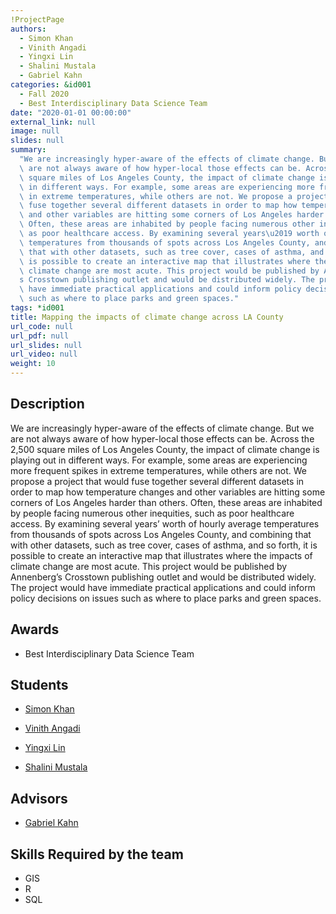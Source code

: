 ```yaml
---
!ProjectPage
authors:
  - Simon Khan
  - Vinith Angadi
  - Yingxi Lin
  - Shalini Mustala
  - Gabriel Kahn
categories: &id001
  - Fall 2020
  - Best Interdisciplinary Data Science Team
date: "2020-01-01 00:00:00"
external_link: null
image: null
slides: null
summary:
  "We are increasingly hyper-aware of the effects of climate change. But we\
  \ are not always aware of how hyper-local those effects can be. Across the 2,500\
  \ square miles of Los Angeles County, the impact of climate change is playing out\
  \ in different ways. For example, some areas are experiencing more frequent spikes\
  \ in extreme temperatures, while others are not. We propose a project that would\
  \ fuse together several different datasets in order to map how temperature changes\
  \ and other variables are hitting some corners of Los Angeles harder than others.\
  \ Often, these areas are inhabited by people facing numerous other inequities, such\
  \ as poor healthcare access. By examining several years\u2019 worth of hourly average\
  \ temperatures from thousands of spots across Los Angeles County, and combining\
  \ that with other datasets, such as tree cover, cases of asthma, and so forth, it\
  \ is possible to create an interactive map that illustrates where the impacts of\
  \ climate change are most acute. This project would be published by Annenberg\u2019\
  s Crosstown publishing outlet and would be distributed widely. The project would\
  \ have immediate practical applications and could inform policy decisions on issues\
  \ such as where to place parks and green spaces."
tags: *id001
title: Mapping the impacts of climate change across LA County
url_code: null
url_pdf: null
url_slides: null
url_video: null
weight: 10
---
```


## Description

We are increasingly hyper-aware of the effects of climate change. But we are not always aware of how hyper-local those effects can be. Across the 2,500 square miles of Los Angeles County, the impact of climate change is playing out in different ways. For example, some areas are experiencing more frequent spikes in extreme temperatures, while others are not. We propose a project that would fuse together several different datasets in order to map how temperature changes and other variables are hitting some corners of Los Angeles harder than others. Often, these areas are inhabited by people facing numerous other inequities, such as poor healthcare access. By examining several years’ worth of hourly average temperatures from thousands of spots across Los Angeles County, and combining that with other datasets, such as tree cover, cases of asthma, and so forth, it is possible to create an interactive map that illustrates where the impacts of climate change are most acute. This project would be published by Annenberg’s Crosstown publishing outlet and would be distributed widely. The project would have immediate practical applications and could inform policy decisions on issues such as where to place parks and green spaces.

## Awards

- Best Interdisciplinary Data Science Team

## Students

- [Simon Khan](../../../author/simon-khan)

- [Vinith Angadi](../../../author/vinith-angadi)

- [Yingxi Lin](../../../author/yingxi-lin)

- [Shalini Mustala](../../../author/shalini-mustala)

## Advisors

- [Gabriel Kahn](../../../author/gabriel-kahn)

## Skills Required by the team

- GIS
- R
- SQL
